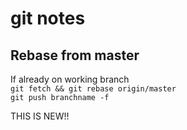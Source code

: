# git notes

## Rebase from master

If already on working branch  
`git fetch && git rebase origin/master`  
`git push branchname -f`

THIS IS NEW!!
